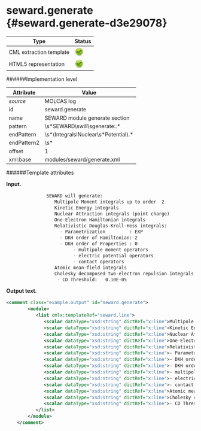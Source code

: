 # seward.generate {#seward.generate-d3e29078}


| Type                                                                                                                                                | Status                                                                                                                                              |
|----|----|
| CML extraction template                                                                                                                             | ![](/imgs/Total.png)                                                                                                                                |
| HTML5 representation                                                                                                                                | ![](/imgs/Total.png)                                                                                                                                |

######Implementation level

| Attribute                                                                                                                                           | Value                                                                                                                                               |
|----|----|
| *source*                                                                                                                                            | MOLCAS log                                                                                                                                          |
| id                                                                                                                                                  | seward.generate                                                                                                                                     |
| name                                                                                                                                                | SEWARD module generate section                                                                                                                      |
| pattern                                                                                                                                             | \\s\*SEWARD\\swill\\sgenerate:.\*                                                                                                                   |
| endPattern                                                                                                                                          | \\s\*(IntegralsINuclear\\s\*Potential).\*                                                                                                           |
| endPattern2                                                                                                                                         | \\s\*                                                                                                                                               |
| offset                                                                                                                                              | 1                                                                                                                                                   |
| xml:base                                                                                                                                            | modules/seward/generate.xml                                                                                                                         |

######Template attributes

**Input.**

                   SEWARD will generate:
                      Multipole Moment integrals up to order  2
                      Kinetic Energy integrals
                      Nuclear Attraction integrals (point charge)
                      One-Electron Hamiltonian integrals
                      Relativistic Douglas-Kroll-Hess integrals:
                        - Parametrization         : EXP
                        - DKH order of Hamiltonian: 2
                        - DKH order of Properties : 0
                             - multipole moment operators
                             - electric potential operators
                             - contact operators
                      Atomic mean-field integrals
                      Cholesky decomposed two-electron repulsion integrals
                       - CD Threshold:   0.10E-05
        
        

**Output text.**

```xml
<comment class="example.output" id="seward.generate">      
        <module>
           <list cmlx:templateRef="seward.line">
              <scalar dataType="xsd:string" dictRef="x:line">Multipole Moment integrals up to order  2</scalar>
              <scalar dataType="xsd:string" dictRef="x:line">Kinetic Energy integrals</scalar>
              <scalar dataType="xsd:string" dictRef="x:line">Nuclear Attraction integrals (point charge)</scalar>
              <scalar dataType="xsd:string" dictRef="x:line">One-Electron Hamiltonian integrals</scalar>
              <scalar dataType="xsd:string" dictRef="x:line">Relativistic Douglas-Kroll-Hess integrals:</scalar>
              <scalar dataType="xsd:string" dictRef="x:line">- Parametrization         : EXP</scalar>
              <scalar dataType="xsd:string" dictRef="x:line">- DKH order of Hamiltonian: 2</scalar>
              <scalar dataType="xsd:string" dictRef="x:line">- DKH order of Properties : 0</scalar>
              <scalar dataType="xsd:string" dictRef="x:line">- multipole moment operators</scalar>
              <scalar dataType="xsd:string" dictRef="x:line">- electric potential operators</scalar>
              <scalar dataType="xsd:string" dictRef="x:line">- contact operators</scalar>
              <scalar dataType="xsd:string" dictRef="x:line">Atomic mean-field integrals</scalar>
              <scalar dataType="xsd:string" dictRef="x:line">Cholesky decomposed two-electron repulsion integrals</scalar>
              <scalar dataType="xsd:string" dictRef="x:line">- CD Threshold:   0.10E-05</scalar>
           </list>
        </module>
    </comment>
```
